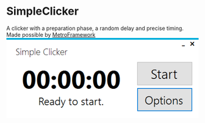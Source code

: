 # SimpleClicker
A clicker with a preparation phase, a random delay and precise timing.
Made possible by [MetroFramework](https://thielj.github.io/MetroFramework/)
![MenuScreenshot](/readmeres/MenuScreenshot.PNG)
